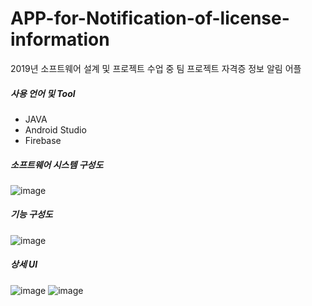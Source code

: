 # APP-for-Notification-of-license-information

2019년 소프트웨어 설계 및 프로젝트 수업 중 팀 프로젝트
자격증 정보 알림 어플

<h5>사용 언어 및 Tool</h5>

- JAVA
- Android Studio
- Firebase


<h5> 소프트웨어 시스템 구성도 </h5>

![image](https://user-images.githubusercontent.com/68180545/139632092-cec7882e-46f2-492b-9b53-f4d89092c6e1.png)

<h5> 기능 구성도 </h5>

![image](https://user-images.githubusercontent.com/68180545/139632277-5b5c78f4-d8d1-48a2-997b-7b7f08da0b3c.png)

<h5> 상세 UI </h5>

![image](https://user-images.githubusercontent.com/68180545/139632398-97ab9d1a-bc20-4483-ade7-e3f57edd0744.png)
![image](https://user-images.githubusercontent.com/68180545/139632429-73ac237a-57ac-466a-bacd-70c9897e30bd.png)
